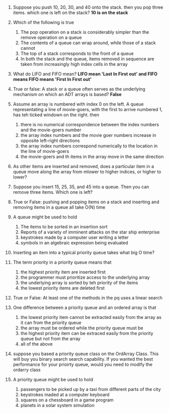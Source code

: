1. Suppose you push 10, 20, 30, and 40 onto the stack.
    then you pop three items. which one is left on the stack?
    **10 is on the stack**
    
2. Which of the following is true
    1. The pop operation on a stack is considerably simpler than the remove operation on a queue
    2. The contents of a queue can wrap around, while those of a stack cannot
    3. The top of a stack corresponds to the front of a queue
    4. In both the stack and the queue, items removed in sequence are taken from increasingly high index cells in the array
    
3. What do LIFO and FIFO mean?
**LIFO mean 'Last In First out' and FIFO means FIFO means 'First In First out'**

4. True or false: A stack or a queue often serves as the underlying mechanism on which an ADT arrays is based? **False**

5. Assume an array is numbered with index 0 on the left. A queue representating a line of movie-goers, with the first to arrive numbered 1, has teh ticked windown on the right. then
    1. there is no numerical correspondence between the index numbers and the movie-goers number
    2. the array index numbers and the movie goer numbers increase in
    opposite left-right directions
    3. the array index numbers correspond numerically to the location in the line of movie-goers
    4. the movie-goers and th items in the array move in the same direction

6. As other items are inserted and removed, does a particular item in a queue move along the array from mlower to higher indices, or higher to lower?

7. Suppose you insert 15, 25, 35, and 45 into a queue. Then you can remove three items. Which one is left?

8. True or False: pushing and popping items on a stack and inserting and removing items in a queue all take O(N) time

9. A queue might be used to hold
    1. The items to be sorted in an insertion sort
    2. Reports of a variety of imminent attacks on the star ship enterprise
    3. keystrokes made by a computer user writing a letter
    4. symbols in an algebraic expression being evaluated
    
10. Inserting an item into a typical priority queue takes what big O time?

11. The term priority in a priority queue means that
    1. the highest priority item are inserted first
    2. the programmer must prioritize access to the underlying array
    3. the underlying array is sorted by teh priority of the items
    4. the lowest priority items are deleted first
    
12. True or False: At least one of the methods in the pq uses a linear search

13. One difference between a priority queue and an ordered array is that
    1. the lowest priority item cannot be extracted easily from the array as it can from the priority queue
    2. the array must be ordered while the priority queue must be
    3. the highest priority item can be extraced easily from the priority queue but not from the array
    4. all of the above
    
14. suppose you based a priority queue class on the OrdArray Class. This will buy you binary search search capability. If you wanted the best performance for your prioirty queue, would you need to modify the ordarry class

15. A priority queue might be used to hold
    1. passengers to be picked up by a taxi from different parts of the city
    2. keystrokes maded at a computer keyboard
    3. squares on a chessboard in a game program
    4. planets in a solar system simulation
